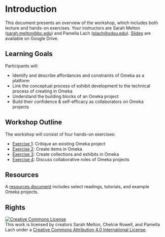 # Introduction

This document presents an overview of the workshop, which includes both lecture and hands-on exercises. Your instructors are Sarah Melton (sarah.melton@bc.edu) and Pamella Lach (plach@sdsu.edu). [Slides](https://docs.google.com/presentation/d/13_ymLaR-ip77Q7qPdWMmhZCFclLbDkdN4aQsNsfxp3o/edit?usp=sharing) are available on Google Drive.

## Learning Goals

Participants will:

- Identify and describe affordances and constraints of Omeka as a platform
- Link the conceptual process of exhibit development to the technical process of creating in Omeka
- Understand the building blocks of an Omeka project
- Build their confidence & self-efficacy as collaborators on Omeka projects

## Workshop Outline

The workshop will consist of four hands-on exercises:

- [Exercise 1](exercise-1.md): Critique an existing Omeka project
- [Exercise 2](exercise-2.md): Create items in Omeka
- [Exercise 3](exercise-3.md): Create collections and exhibits in Omeka
- [Exercise 4](exercise-4.md): Discuss collaborative roles of Omeka projects

## Resources

A [resources document](resources.md) includes select readings, tutorials, and example Omeka projects.

## Rights

<a rel="license" href="http://creativecommons.org/licenses/by/4.0/"><img alt="Creative Commons License" style="border-width:0" src="https://i.creativecommons.org/l/by/4.0/88x31.png" /></a><br />This work is licensed by creators Sarah Melton, Chelcie Rowell, and Pamella Lach under a <a rel="license" href="http://creativecommons.org/licenses/by/4.0/">Creative Commons Attribution 4.0 International License</a>.

